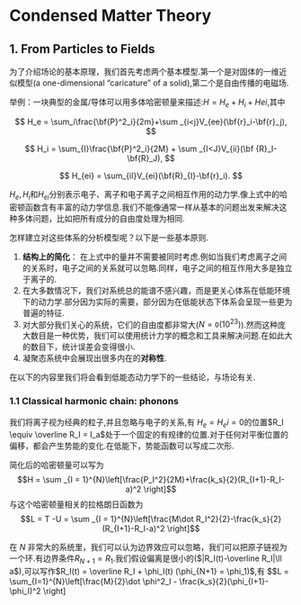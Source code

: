# Condensed Matter Theory

## 1. From Particles to Fields

为了介绍场论的基本原理，我们首先考虑两个基本模型.第一个是对固体的一维近似模型(a one-dimensional “caricature” of a solid),第二个是自由传播的电磁场.

举例：一块典型的金属/导体可以用多体哈密顿量来描述:$H = H_e+H_i+Hei$,其中

$$
H_e = \sum_i\frac{\bf{P}^2_i}{2m}+\sum _{i<j}V_{ee}(\bf{r}_i-\bf{r}_j),
$$

$$
H_i = \sum_{I}\frac{\bf{P}^2_i}{2M} + \sum _{I<J}V_{ii}(\bf {R}_I-\bf{R}_J),
$$

$$
H_{ei} = \sum_{iI}V_{ei}(\bf{R}_{I}-\bf{r}_i).
$$

$H_e,H_i$和$H_{ei}$分别表示电子、离子和电子离子之间相互作用的动力学.像上式中的哈密顿函数含有丰富的动力学信息.我们不能像通常一样从基本的问题出发来解决这种多体问题，比如把所有成分的自由度处理为相同.

怎样建立对这些体系的分析模型呢？以下是一些基本原则.

1. **结构上的简化**： 在上式中的量并不需要被同时考虑.例如当我们考虑离子之间的关系时，电子之间的关系就可以忽略.同样，电子之间的相互作用大多是独立于离子的.
2. 在大多数情况下，我们对系统总的能谱不感兴趣，而是更关心体系在低能环境下的动力学.部分因为实际的需要，部分因为在低能状态下体系会呈现一些更为普遍的特征.
3. 对大部分我们关心的系统，它们的自由度都非常大($N = \mathtt O (10^{23})$).然而这种庞大数目是一种优势，我们可以使用统计力学的概念和工具来解决问题.在如此大的数目下，统计误差会变得很小.
4. 凝聚态系统中会展现出很多内在的**对称性**.

在以下的内容里我们将会看到低能态动力学下的一些结论，与场论有关.

### 1.1 Classical harmonic chain: phonons

我们将离子视为经典的粒子,并且忽略与电子的关系,有  $H_e = H_ei = 0$的位置$R_I \equiv \overline R_I = I_a$处于一个固定的有规律的位置.对于任何对平衡位置的偏移，都会产生势能的变化.在低能下，势能函数可以写成二次形.

简化后的哈密顿量可以写为
$$H = \sum _{I = 1}^{N}\left[\frac{P_I^2}{2M}+\frac{k_s}{2}(R_{I+1}-R_I-a)^2 \right]$$
与这个哈密顿量相关的拉格朗日函数为
$$L = T -U = \sum _{I = 1}^{N}\left[\frac{M\dot R_I^2}{2}-\frac{k_s}{2}(R_{I+1}-R_I-a)^2 \right]$$

在 $N$ 非常大的系统里，我们可以认为边界效应可以忽略，我们可以把原子链视为一个环.有边界条件$R_{N+1}=R_1$.我们假设偏离是很小的($|R_I(t)-\overline R_I|\ll a$),可以写作$R_I(t) = \overline R_I + \phi_I(t) (\phi_{N+1} = \phi_1)$,有
$$L = \sum_{I=1}^{N}\left[\frac{M}{2}\dot \phi^2_I - \frac{k_s}{2}(\phi_{I+1}-\phi_I)^2 \right]